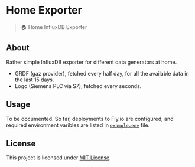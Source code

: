 # Home Exporter

> 🏠 Home InfluxDB Exporter

## About

Rather simple InfluxDB exporter for different data generators at home.

* GRDF (gaz provider), fetched every half day, for all the available data in the last 15 days.
* Logo (Siemens PLC via S7), fetched every seconds.

## Usage

To be documented.
So far, deployments to Fly.io are configured, and required environment varibles are listed in [`example.env`](example.env) file.

## License

This project is licensed under [MIT License](LICENSE).
